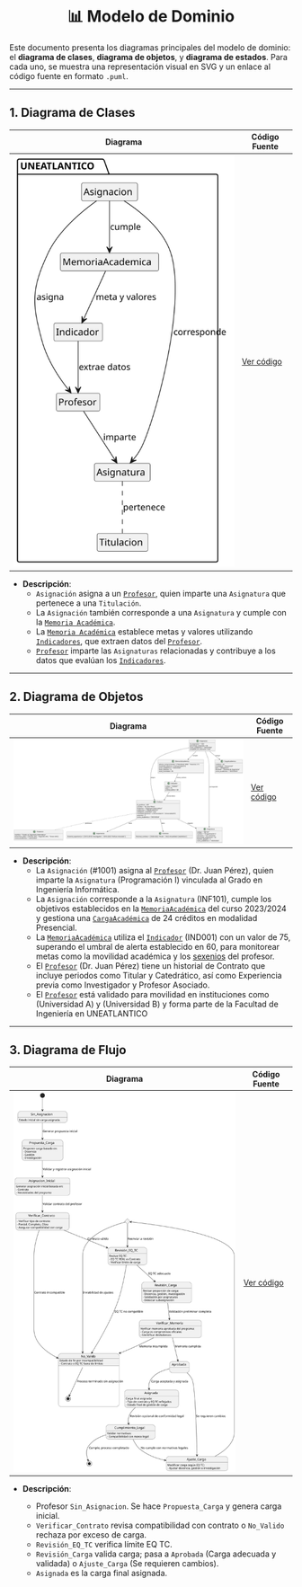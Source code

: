 <div align="center">

# 📊 Modelo de Dominio

</div>

Este documento presenta los diagramas principales del modelo de dominio: el **diagrama de clases**, **diagrama de objetos**, y **diagrama de estados**. Para cada uno, se muestra una representación visual en SVG y un enlace al código fuente en formato `.puml`.

---

## 1. Diagrama de Clases


| **Diagrama** | **Código Fuente** |
|--------------|--------------------|
| ![Diagrama de Clases](/images/modelosUML/MdD/diagramaDeClases.svg) | [Ver código](/modelosUML/MdD/diagramaDeClases.puml) |

- **Descripción**: 
  - `Asignación` asigna a un [`Profesor`](/documentos/glosario.md#-pdi-personal-docente-e-investigador), quien imparte una `Asignatura` que pertenece a una `Titulación`.  
  - La `Asignación` también corresponde a una `Asignatura` y cumple con la [`Memoria Académica`](/documentos/glosario.md#-memoria-académica).  
  - La [`Memoria Académica`](/documentos/glosario.md#-memoria-académica) establece metas y valores utilizando [`Indicadores`](/documentos/glosario.md#-indicador), que extraen datos del [`Profesor`](/documentos/glosario.md#-pdi-personal-docente-e-investigador).  
  - [`Profesor`](/documentos/glosario.md#-pdi-personal-docente-e-investigador) imparte las `Asignaturas` relacionadas y contribuye a los datos que evalúan los [`Indicadores`](/documentos/glosario.md#-indicador).

---

## 2. Diagrama de Objetos



| **Diagrama** | **Código Fuente** |
|--------------|--------------------|
| ![Diagrama de Objetos](/images/modelosUML/MdD/diagramaDeObjetos.svg) | [Ver código](/modelosUML/MdD/diagramaDeObjetos.puml) |

- **Descripción**:
  - La `Asignación` (#1001) asigna al [`Profesor`](/documentos/glosario.md#-pdi-personal-docente-e-investigador) (Dr. Juan Pérez), quien imparte la `Asignatura` (Programación I) vinculada al Grado en Ingeniería Informática.
  - La `Asignación` corresponde a la `Asignatura` (INF101), cumple los objetivos establecidos en la [`MemoriaAcadémica`](/documentos/glosario.md#-memoria-académica) del curso 2023/2024 y gestiona una [`CargaAcadémica`](/documentos/glosario.md#-carga-académica) de 24 créditos en modalidad Presencial.
  - La [`MemoriaAcadémica`](/documentos/glosario.md#-memoria-académica) utiliza el [`Indicador`](/documentos/glosario.md#-indicador) (IND001) con un valor de 75, superando el umbral de alerta establecido en 60, para monitorear metas como la movilidad académica y los [sexenios](/documentos/glosario.md#-sexenio) del profesor.
  - El [`Profesor`](/documentos/glosario.md#-pdi-personal-docente-e-investigador) (Dr. Juan Pérez) tiene un historial de Contrato que incluye periodos como Titular y Catedrático, así como Experiencia previa como Investigador y Profesor Asociado.
  - El [`Profesor`](/documentos/glosario.md#-pdi-personal-docente-e-investigador) está validado para movilidad en instituciones como (Universidad A) y (Universidad B) y forma parte de la Facultad de Ingeniería en UNEATLANTICO

---

## 3. Diagrama de Flujo


| **Diagrama** | **Código Fuente** |
|--------------|--------------------|
| ![Diagrama de Estados](/images/modelosUML/MdD/diagramaDeEstados.svg) | [Ver código](/modelosUML/MdD/diagramaDeEstados.puml) |

- **Descripción**:

  - Profesor `Sin_Asignacion`. Se hace `Propuesta_Carga` y genera carga inicial.
  - `Verificar_Contrato` revisa compatibilidad con contrato o `No_Valido` rechaza por exceso de carga.
  - `Revisión_EQ_TC` verifica límite EQ TC.
  - `Revisión_Carga` valida carga; pasa a `Aprobada` (Carga adecuada y validada) o `Ajuste_Carga` (Se requieren cambios).
  - `Asignada` es la carga final asignada.